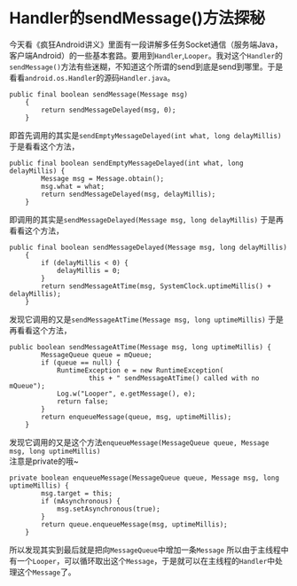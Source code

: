 # Handler的sendMessage()方法探秘

今天看《疯狂Android讲义》里面有一段讲解多任务Socket通信（服务端Java，客户端Android）的一些基本套路。要用到`Handler`,`Looper`。我对这个`Handler`的`sendMessage()`方法有些迷糊，不知道这个所谓的send到底是send到哪里。于是看看`android.os.Handler`的源码`Handler.java`。</br>

```
public final boolean sendMessage(Message msg)
    {
        return sendMessageDelayed(msg, 0);
    }
```
即首先调用的其实是`sendEmptyMessageDelayed(int what, long delayMillis)` 于是看看这个方法，</br>

```
public final boolean sendEmptyMessageDelayed(int what, long delayMillis) {
        Message msg = Message.obtain();
        msg.what = what;
        return sendMessageDelayed(msg, delayMillis);
    }
```
即调用的其实是`sendMessageDelayed(Message msg, long delayMillis)` 于是再看看这个方法，</br>

```
public final boolean sendMessageDelayed(Message msg, long delayMillis)
    {
        if (delayMillis < 0) {
            delayMillis = 0;
        }
        return sendMessageAtTime(msg, SystemClock.uptimeMillis() + delayMillis);
    }
```
发现它调用的又是`sendMessageAtTime(Message msg, long uptimeMillis)` 于是再看看这个方法，</br>

```
public boolean sendMessageAtTime(Message msg, long uptimeMillis) {
        MessageQueue queue = mQueue;
        if (queue == null) {
            RuntimeException e = new RuntimeException(
                    this + " sendMessageAtTime() called with no mQueue");
            Log.w("Looper", e.getMessage(), e);
            return false;
        }
        return enqueueMessage(queue, msg, uptimeMillis);
    }
```
发现它调用的又是这个方法`enqueueMessage(MessageQueue queue, Message msg, long uptimeMillis)` </br>
注意是private的哦~ </br>

```
private boolean enqueueMessage(MessageQueue queue, Message msg, long uptimeMillis) {
        msg.target = this;
        if (mAsynchronous) {
            msg.setAsynchronous(true);
        }
        return queue.enqueueMessage(msg, uptimeMillis);
    }
```
所以发现其实到最后就是把向`MessageQueue`中增加一条`Message`
所以由于主线程中有一个`Looper`，可以循环取出这个`Message`，于是就可以在主线程的`Handler`中处理这个`Message`了。
